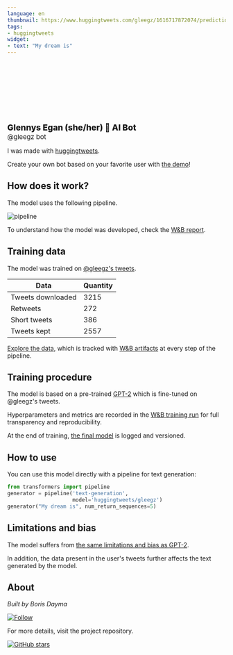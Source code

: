 ```yaml
---
language: en
thumbnail: https://www.huggingtweets.com/gleegz/1616717872074/predictions.png
tags:
- huggingtweets
widget:
- text: "My dream is"
---
```


<div>
<div style="width: 132px; height:132px; border-radius: 50%; background-size: cover; background-image: url('https://pbs.twimg.com/profile_images/1346111858961494016/PR1Ir8lo_400x400.jpg')">
</div>
<div style="margin-top: 8px; font-size: 19px; font-weight: 800">Glennys Egan (she/her) 🤖 AI Bot </div>
<div style="font-size: 15px">@gleegz bot</div>
</div>

I was made with [huggingtweets](https://github.com/borisdayma/huggingtweets).

Create your own bot based on your favorite user with [the demo](https://colab.research.google.com/github/borisdayma/huggingtweets/blob/master/huggingtweets-demo.ipynb)!

## How does it work?

The model uses the following pipeline.

![pipeline](https://github.com/borisdayma/huggingtweets/blob/master/img/pipeline.png?raw=true)

To understand how the model was developed, check the [W&B report](https://wandb.ai/wandb/huggingtweets/reports/HuggingTweets-Train-a-Model-to-Generate-Tweets--VmlldzoxMTY5MjI).

## Training data

The model was trained on [@gleegz's tweets](https://twitter.com/gleegz).

| Data | Quantity |
| --- | --- |
| Tweets downloaded | 3215 |
| Retweets | 272 |
| Short tweets | 386 |
| Tweets kept | 2557 |

[Explore the data](https://wandb.ai/wandb/huggingtweets/runs/1mtxfs6h/artifacts), which is tracked with [W&B artifacts](https://docs.wandb.com/artifacts) at every step of the pipeline.

## Training procedure

The model is based on a pre-trained [GPT-2](https://huggingface.co/gpt2) which is fine-tuned on @gleegz's tweets.

Hyperparameters and metrics are recorded in the [W&B training run](https://wandb.ai/wandb/huggingtweets/runs/1d2xgejt) for full transparency and reproducibility.

At the end of training, [the final model](https://wandb.ai/wandb/huggingtweets/runs/1d2xgejt/artifacts) is logged and versioned.

## How to use

You can use this model directly with a pipeline for text generation:

```python
from transformers import pipeline
generator = pipeline('text-generation',
                     model='huggingtweets/gleegz')
generator("My dream is", num_return_sequences=5)
```

## Limitations and bias

The model suffers from [the same limitations and bias as GPT-2](https://huggingface.co/gpt2#limitations-and-bias).

In addition, the data present in the user's tweets further affects the text generated by the model.

## About

*Built by Boris Dayma*

[![Follow](https://img.shields.io/twitter/follow/borisdayma?style=social)](https://twitter.com/intent/follow?screen_name=borisdayma)

For more details, visit the project repository.

[![GitHub stars](https://img.shields.io/github/stars/borisdayma/huggingtweets?style=social)](https://github.com/borisdayma/huggingtweets)
